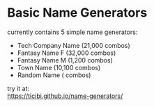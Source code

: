 # Basic Name Generators

currently contains 5 simple name generators:  

- Tech Company Name (21,000 combos)
- Fantasy Name F    (32,000 combos)   
- Fantasy Name M    (1,200 combos)
- Town Name         (10,100 combos)
- Random Name       ( combos)

try it at:  
https://ticibi.github.io/name-generators/
